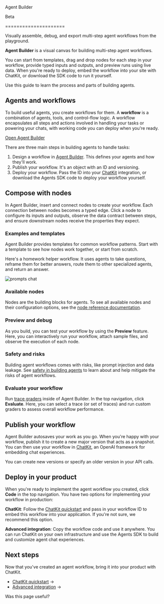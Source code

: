 Agent Builder

Beta

=====================

Visually assemble, debug, and export multi-step agent workflows from the playground.

**Agent Builder** is a visual canvas for building multi-step agent workflows.

You can start from templates, drag and drop nodes for each step in your workflow, provide typed inputs and outputs, and preview runs using live data. When you're ready to deploy, embed the workflow into your site with ChatKit, or download the SDK code to run it yourself.

Use this guide to learn the process and parts of building agents.

Agents and workflows
--------------------

To build useful agents, you create workflows for them. A **workflow** is a combination of agents, tools, and control-flow logic. A workflow encapsulates all steps and actions involved in handling your tasks or powering your chats, with working code you can deploy when you're ready.

[Open Agent Builder](/agent-builder)  
  

There are three main steps in building agents to handle tasks:

1.  Design a workflow in [Agent Builder](/agent-builder). This defines your agents and how they'll work.
2.  Publish your workflow. It's an object with an ID and versioning.
3.  Deploy your workflow. Pass the ID into your [ChatKit](/docs/guides/chatkit) integration, or download the Agents SDK code to deploy your workflow yourself.

Compose with nodes
------------------

In Agent Builder, insert and connect nodes to create your workflow. Each connection between nodes becomes a typed edge. Click a node to configure its inputs and outputs, observe the data contract between steps, and ensure downstream nodes receive the properties they expect.

### Examples and templates

Agent Builder provides templates for common workflow patterns. Start with a template to see how nodes work together, or start from scratch.

Here's a homework helper workflow. It uses agents to take questions, reframe them for better answers, route them to other specialized agents, and return an answer.

![prompts chat](https://cdn.openai.com/API/docs/images/homework-helper2.png)

### Available nodes

Nodes are the building blocks for agents. To see all available nodes and their configuration options, see the [node reference documentation](/docs/guides/node-reference).

### Preview and debug

As you build, you can test your workflow by using the **Preview** feature. Here, you can interactively run your workflow, attach sample files, and observe the execution of each node.

### Safety and risks

Building agent workflows comes with risks, like prompt injection and data leakage. See [safety in building agents](/docs/guides/agent-builder-safety) to learn about and help mitigate the risks of agent workflows.

### Evaluate your workflow

Run [trace graders](/docs/guides/trace-grading) inside of Agent Builder. In the top navigation, click **Evaluate**. Here, you can select a trace (or set of traces) and run custom graders to assess overall workflow performance.

Publish your workflow
---------------------

Agent Builder autosaves your work as you go. When you're happy with your workflow, publish it to create a new major version that acts as a snapshot. You can then use your workflow in [ChatKit](/docs/guides/chatkit), an OpenAI framework for embedding chat experiences.

You can create new versions or specify an older version in your API calls.

Deploy in your product
----------------------

When you're ready to implement the agent workflow you created, click **Code** in the top navigation. You have two options for implementing your workflow in production:

**ChatKit**: Follow the [ChatKit quickstart](/docs/guides/chatkit) and pass in your workflow ID to embed this workflow into your application. If you're not sure, we recommend this option.

**Advanced integration**: Copy the workflow code and use it anywhere. You can run ChatKit on your own infrastructure and use the Agents SDK to build and customize agent chat experiences.

Next steps
----------

Now that you've created an agent workflow, bring it into your product with ChatKit.

*   [ChatKit quickstart](/docs/guides/chatkit) →
*   [Advanced integration](/docs/guides/custom-chatkit) →

Was this page useful?